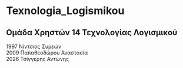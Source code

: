 # Texnologia_Logismikou

## Ομάδα Χρηστών 14 Τεχνολογίας Λογισμικού<br />
1997 Νίντσιος Συμεών<br />
2009 Παπαθεοδώρου Αναστασία<br />
2026 Τσίγγερης Αντώνης<br />
